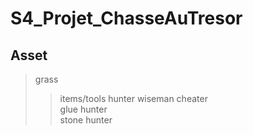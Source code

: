 # S4_Projet_ChasseAuTresor

## Asset
>grass
>>items/tools
>>hunter
>>wiseman
>>cheater<br>
>glue
>>hunter<br>
>stone
>>hunter
